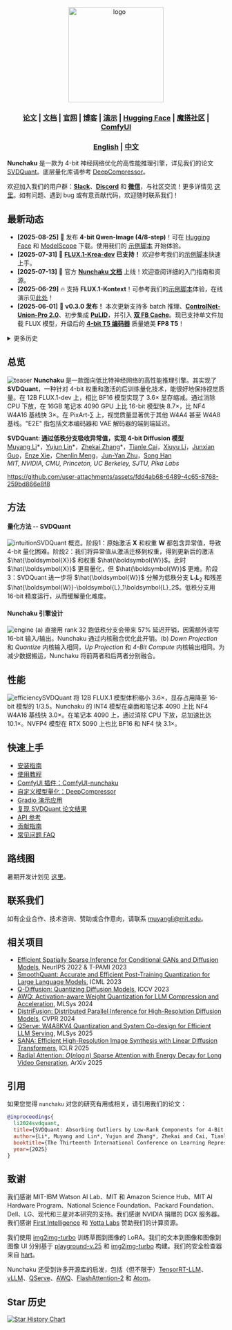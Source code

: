 <div align="center" id="nunchaku_logo">
  <img src="https://huggingface.co/datasets/nunchaku-tech/cdn/resolve/main/nunchaku/assets/nunchaku.svg" alt="logo" width="220"></img>
</div>
<h3 align="center">
<a href="http://arxiv.org/abs/2411.05007"><b>论文</b></a> | <a href="https://nunchaku.tech/docs/nunchaku/"><b>文档</b></a> | <a href="https://hanlab.mit.edu/projects/svdquant"><b>官网</b></a> | <a href="https://hanlab.mit.edu/blog/svdquant"><b>博客</b></a> | <a href="https://svdquant.mit.edu"><b>演示</b></a> | <a href="https://huggingface.co/nunchaku-tech"><b>Hugging Face</b></a> | <a href="https://modelscope.cn/organization/nunchaku-tech"><b>魔搭社区</b></a> | <a href="https://github.com/nunchaku-tech/ComfyUI-nunchaku"><b>ComfyUI</b></a>
</h3>

<h3 align="center">
<a href="README.md"><b>English</b></a> | <a href="README_ZH.md"><b>中文</b></a>
</h3>

**Nunchaku** 是一款为 4-bit 神经网络优化的高性能推理引擎，详见我们的论文 [SVDQuant](http://arxiv.org/abs/2411.05007)。底层量化库请参考 [DeepCompressor](https://github.com/nunchaku-tech/deepcompressor)。

欢迎加入我们的用户群：[**Slack**](https://join.slack.com/t/nunchaku/shared_invite/zt-3170agzoz-NgZzWaTrEj~n2KEV3Hpl5Q)、[**Discord**](https://discord.gg/Wk6PnwX9Sm) 和 [**微信**](https://huggingface.co/datasets/nunchaku-tech/cdn/resolve/main/nunchaku/assets/wechat.jpg)，与社区交流！更多详情见 [这里](https://github.com/nunchaku-tech/nunchaku/issues/149)。如有问题、遇到 bug 或有意贡献代码，欢迎随时联系我们！

## 最新动态

- **[2025-08-25]** 🚀 发布 **4-bit Qwen-Image (4/8-step)**！可在 [Hugging Face](https://huggingface.co/nunchaku-tech/nunchaku-qwen-image) 和 [ModelScope](https://modelscope.cn/models/nunchaku-tech/nunchaku-qwen-image) 下载。使用我们的 [示例脚本](examples/v1/qwen-image-lightning.py) 开始体验。
- **[2025-07-31]** 🚀 **[FLUX.1-Krea-dev](https://www.krea.ai/blog/flux-krea-open-source-release) 已支持！** 欢迎参考我们的[示例脚本](./examples/flux.1-krea-dev.py)快速上手。
- **[2025-07-13]** 🚀 官方 [**Nunchaku 文档**](https://nunchaku.tech/docs/nunchaku/) 上线！欢迎查阅详细的入门指南和资源。
- **[2025-06-29]** 🔥 支持 **FLUX.1-Kontext**！可参考我们的[示例脚本](./examples/flux.1-kontext-dev.py)体验，在线演示见[此处](https://svdquant.mit.edu/kontext/)！
- **[2025-06-01]** 🚀 **v0.3.0 发布！** 本次更新支持多 batch 推理、[**ControlNet-Union-Pro 2.0**](https://huggingface.co/Shakker-Labs/FLUX.1-dev-ControlNet-Union-Pro-2.0)、初步集成 [**PuLID**](https://github.com/ToTheBeginning/PuLID)，并引入 [**双 FB Cache**](examples/flux.1-dev-double_cache.py)。现已支持单文件加载 FLUX 模型，升级后的 [**4-bit T5 编码器**](https://huggingface.co/nunchaku-tech/nunchaku-t5) 质量媲美 **FP8 T5**！

<details>
<summary>更多历史</summary>

- **[2025-04-16]** 🎥 发布中英文[**安装与使用教程视频**](https://youtu.be/YHAVe-oM7U8?si=cM9zaby_aEHiFXk0)（[**B站**](https://www.bilibili.com/video/BV1BTocYjEk5/?share_source=copy_web&vd_source=8926212fef622f25cc95380515ac74ee)）。
- **[2025-04-09]** 📢 发布 [四月路线图](https://github.com/nunchaku-tech/nunchaku/issues/266) 及 [FAQ](https://github.com/nunchaku-tech/nunchaku/discussions/262)，助力社区快速上手并了解最新进展。
- **[2025-04-05]** 🚀 **Nunchaku v0.2.0 发布！** 本次更新带来 [**多 LoRA**](examples/flux.1-dev-multiple-lora.py) 和 [**ControlNet**](examples/flux.1-dev-controlnet-union-pro.py) 支持，并通过 [**FP16 attention**](#fp16-attention) 和 [**First-Block Cache**](#first-block-cache) 实现更快推理。现已兼容 [**20 系显卡**](examples/flux.1-dev-turing.py) —— Nunchaku 更易用！
- **[2025-03-07]** 🚀 **Nunchaku v0.1.4 发布！** 支持 [4-bit 文本编码器和逐层 CPU 下放](#Low-Memory-Inference)，将 FLUX 最低显存需求降至 **4 GiB**，同时实现 **2–3× 加速**。本次还修复了分辨率、LoRA、pin memory 和稳定性等问题，详见发布说明！
- **[2025-02-20]** 🚀 **RTX 5090 支持 NVFP4 精度！** NVFP4 相比 INT4 画质更佳，在 RTX 5090 上比 BF16 快 **~3×**。详情见[博客](https://hanlab.mit.edu/blog/svdquant-nvfp4)，用法见 [`examples`](./examples)，在线体验[点此](https://svdquant.mit.edu/flux1-schnell/)！
- **[2025-02-18]** 🔥 [**自定义 LoRA 转换**](#Customized-LoRA) 和 [**模型量化**](#Customized-Model-Quantization) 教程上线！**[ComfyUI](./comfyui)** 工作流现已支持 **自定义 LoRA** 及 **FLUX.1-Tools**！
- **[2025-02-11]** 🎉 **[SVDQuant](http://arxiv.org/abs/2411.05007) 入选 ICLR 2025 Spotlight！FLUX.1-tools Gradio 演示上线！** 详情见 [这里](#gradio-demos)。全新 [depth-to-image 演示](https://svdquant.mit.edu/flux1-depth-dev/) 也已上线，欢迎体验！
- **[2025-02-04]** **🚀 4-bit [FLUX.1-tools](https://blackforestlabs.ai/flux-1-tools/) 发布！** 推理速度比原模型快 **2-3×**。用法见 [examples](./examples)。**ComfyUI 集成即将上线！**
- **[2025-01-23]** 🚀 **4-bit [SANA](https://nvlabs.github.io/Sana/) 支持！** 推理速度比 16-bit 模型快 2-3×。用法见 [示例](examples/sana1.6b_pag.py) 和 [部署指南](app/sana/t2i)。在线体验 [svdquant.mit.edu](https://svdquant.mit.edu)！
- **[2025-01-22]** 🎉 [**SVDQuant**](http://arxiv.org/abs/2411.05007) 被 **ICLR 2025** 录用！
- **[2024-12-08]** 支持 [ComfyUI](https://github.com/comfyanonymous/ComfyUI)。用法见 [ComfyUI-nunchaku](https://github.com/nunchaku-tech/ComfyUI-nunchaku)。
- **[2024-11-07]** 🔥 最新 **W4A4** Diffusion 量化工作 [**SVDQuant**](https://hanlab.mit.edu/projects/svdquant) 正式发布！量化库见 [**DeepCompressor**](https://github.com/nunchaku-tech/deepcompressor)。

</details>

## 总览

![teaser](https://huggingface.co/datasets/nunchaku-tech/cdn/resolve/main/nunchaku/assets/teaser.jpg)
**Nunchaku** 是一款面向低比特神经网络的高性能推理引擎。其实现了 **SVDQuant**，一种针对 4-bit 权重和激活的后训练量化技术，能很好地保持视觉质量。在 12B FLUX.1-dev 上，相比 BF16 模型实现了 3.6× 显存缩减。通过消除 CPU 下放，在 16GB 笔记本 4090 GPU 上比 16-bit 模型快 8.7×，比 NF4 W4A16 基线快 3×。在 PixArt-∑ 上，视觉质量显著优于其他 W4A4 甚至 W4A8 基线。"E2E" 指包括文本编码器和 VAE 解码器的端到端延迟。

**SVDQuant: 通过低秩分支吸收异常值，实现 4-bit Diffusion 模型**<br>
[Muyang Li](https://lmxyy.me)\*，[Yujun Lin](https://yujunlin.com)\*，[Zhekai Zhang](https://hanlab.mit.edu/team/zhekai-zhang)\*，[Tianle Cai](https://www.tianle.website/#/)，[Xiuyu Li](https://xiuyuli.com)，[Junxian Guo](https://github.com/JerryGJX)，[Enze Xie](https://xieenze.github.io)，[Chenlin Meng](https://cs.stanford.edu/~chenlin/)，[Jun-Yan Zhu](https://www.cs.cmu.edu/~junyanz/)，[Song Han](https://hanlab.mit.edu/songhan) <br>
*MIT, NVIDIA, CMU, Princeton, UC Berkeley, SJTU, Pika Labs* <br>

https://github.com/user-attachments/assets/fdd4ab68-6489-4c65-8768-259bd866e8f8

## 方法

#### 量化方法 -- SVDQuant

![intuition](https://huggingface.co/datasets/nunchaku-tech/cdn/resolve/main/nunchaku/assets/intuition.gif)SVDQuant 概览。阶段1：原始激活 $\boldsymbol{X}$ 和权重 $\boldsymbol{W}$ 都包含异常值，导致 4-bit 量化困难。阶段2：我们将异常值从激活迁移到权重，得到更新后的激活 $\hat{\boldsymbol{X}}$ 和权重 $\hat{\boldsymbol{W}}$。此时 $\hat{\boldsymbol{X}}$ 更易量化，但 $\hat{\boldsymbol{W}}$ 更难。阶段3：SVDQuant 进一步将 $\hat{\boldsymbol{W}}$ 分解为低秩分支 $\boldsymbol{L}_1\boldsymbol{L}_2$ 和残差 $\hat{\boldsymbol{W}}-\boldsymbol{L}_1\boldsymbol{L}_2$。低秩分支用 16-bit 精度运行，从而缓解量化难度。

#### Nunchaku 引擎设计

![engine](https://huggingface.co/datasets/nunchaku-tech/cdn/resolve/main/nunchaku/assets/engine.jpg) (a) 直接用 rank 32 跑低秩分支会带来 57% 延迟开销，因需额外读写 16-bit 输入/输出。Nunchaku 通过内核融合优化此开销。(b) *Down Projection* 和 *Quantize* 内核输入相同，*Up Projection* 和 *4-Bit Compute* 内核输出相同。为减少数据搬运，Nunchaku 将前两者和后两者分别融合。

## 性能

![efficiency](https://huggingface.co/datasets/nunchaku-tech/cdn/resolve/main/nunchaku/assets/efficiency.jpg)SVDQuant 将 12B FLUX.1 模型体积缩小 3.6×，显存占用降至 16-bit 模型的 1/3.5。Nunchaku 的 INT4 模型在桌面和笔记本 4090 上比 NF4 W4A16 基线快 3.0×。在笔记本 4090 上，通过消除 CPU 下放，总加速比达 10.1×。NVFP4 模型在 RTX 5090 上也比 BF16 和 NF4 快 3.1×。

## 快速上手

- [安装指南](https://nunchaku.tech/docs/nunchaku/installation/installation.html)
- [使用教程](https://nunchaku.tech/docs/nunchaku/usage/basic_usage.html)
- [ComfyUI 插件：ComfyUI-nunchaku](https://github.com/nunchaku-tech/ComfyUI-nunchaku)
- [自定义模型量化：DeepCompressor](https://github.com/nunchaku-tech/deepcompressor)
- [Gradio 演示应用](https://github.com/nunchaku-tech/nunchaku/tree/main/app)
- [复现 SVDQuant 论文结果](app/flux.1/t2i)
- [API 参考](https://nunchaku.tech/docs/nunchaku/python_api/nunchaku.html)
- [贡献指南](https://nunchaku.tech/docs/nunchaku/developer/contribution_guide.html)
- [常见问题 FAQ](https://nunchaku.tech/docs/nunchaku/faq/faq.html)

## 路线图

暑期开发计划见 [这里](https://github.com/nunchaku-tech/nunchaku/issues/431)。

## 联系我们

如有企业合作、技术咨询、赞助或合作意向，请联系 muyangli@mit.edu。

## 相关项目

- [Efficient Spatially Sparse Inference for Conditional GANs and Diffusion Models](https://arxiv.org/abs/2211.02048), NeurIPS 2022 & T-PAMI 2023
- [SmoothQuant: Accurate and Efficient Post-Training Quantization for Large Language Models](https://arxiv.org/abs/2211.10438), ICML 2023
- [Q-Diffusion: Quantizing Diffusion Models](https://arxiv.org/abs/2302.04304), ICCV 2023
- [AWQ: Activation-aware Weight Quantization for LLM Compression and Acceleration](https://arxiv.org/abs/2306.00978), MLSys 2024
- [DistriFusion: Distributed Parallel Inference for High-Resolution Diffusion Models](https://arxiv.org/abs/2402.19481), CVPR 2024
- [QServe: W4A8KV4 Quantization and System Co-design for Efficient LLM Serving](https://arxiv.org/abs/2405.04532), MLSys 2025
- [SANA: Efficient High-Resolution Image Synthesis with Linear Diffusion Transformers](https://arxiv.org/abs/2410.10629), ICLR 2025
- [Radial Attention: $O(n \log n)$ Sparse Attention with Energy Decay for Long Video Generation](https://github.com/mit-han-lab/radial-attention), ArXiv 2025

## 引用

如果您觉得 `nunchaku` 对您的研究有用或相关，请引用我们的论文：

```bibtex
@inproceedings{
  li2024svdquant,
  title={SVDQuant: Absorbing Outliers by Low-Rank Components for 4-Bit Diffusion Models},
  author={Li*, Muyang and Lin*, Yujun and Zhang*, Zhekai and Cai, Tianle and Li, Xiuyu and Guo, Junxian and Xie, Enze and Meng, Chenlin and Zhu, Jun-Yan and Han, Song},
  booktitle={The Thirteenth International Conference on Learning Representations},
  year={2025}
}
```

## 致谢

我们感谢 MIT-IBM Watson AI Lab、MIT 和 Amazon Science Hub、MIT AI Hardware Program、National Science Foundation、Packard Foundation、Dell、LG、现代和三星对本研究的支持。我们感谢 NVIDIA 捐赠的 DGX 服务器。我们感谢 [First Intelligence](https://www.first-intelligence.com/) 和 [Yotta Labs](https://www.yottalabs.ai/) 赞助我们的计算资源。

我们使用 [img2img-turbo](https://github.com/GaParmar/img2img-turbo) 训练草图到图像的 LoRA。我们的文本到图像和图像到图像 UI 分别基于 [playground-v.25](https://huggingface.co/spaces/playgroundai/playground-v2.5/blob/main/app.py) 和 [img2img-turbo](https://github.com/GaParmar/img2img-turbo/blob/main/gradio_sketch2image.py) 构建。我们的安全检查器来自 [hart](https://github.com/mit-han-lab/hart)。

Nunchaku 还受到许多开源库的启发，包括（但不限于）[TensorRT-LLM](https://github.com/NVIDIA/TensorRT-LLM)、[vLLM](https://github.com/vllm-project/vllm)、[QServe](https://github.com/mit-han-lab/qserve)、[AWQ](https://github.com/mit-han-lab/llm-awq)、[FlashAttention-2](https://github.com/Dao-AILab/flash-attention) 和 [Atom](https://github.com/efeslab/Atom)。

## Star 历史

[![Star History Chart](https://api.star-history.com/svg?repos=nunchaku-tech/nunchaku&type=Date)](https://www.star-history.com/#nunchaku-tech/nunchaku&Date)
